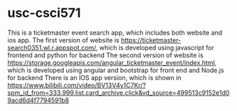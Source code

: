 # usc-csci571
This is a ticketmaster event search app, which includes both website and ios app.
The first version of website is https://ticketmaster-search0351.wl.r.appspot.com/, which is developed using javascript for frontend and python for 
backend
The second version of website is https://storage.googleapis.com/angular_ticketmaster_event/index.html, which is developed using angular and bootstrap 
for front end and Node.js for backend
There is an IOS app version, which is shown in https://www.bilibili.com/video/BV13V4y1C7Kr/?spm_id_from=333.999.list.card_archive.click&vd_source=499513c9152e1d09acd6d4f7794591b8
